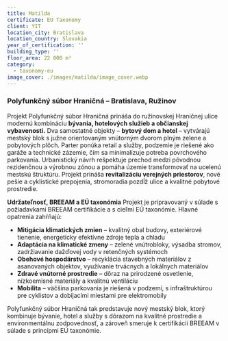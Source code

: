 ```yaml
---
title: Matilda
certificate: EU Taxonomy
client: YIT
location_city: Bratislava
location_country: Slovakia
year_of_certification: ''
building_type: ''
floor_area: 22 000 m²
category:
  - taxonomy-eu
image_cover: ./images/matilda/image_cover.webp
---
```


### Polyfunkčný súbor Hraničná – Bratislava, Ružinov

Projekt Polyfunkčný súbor Hraničná prináša do ružinovskej Hraničnej ulice modernú kombináciu **bývania, hotelových služieb a občianskej vybavenosti.** Dva samostatné objekty – **bytový dom a hotel** – vytvárajú mestský blok s južne orientovaným vnútorným dvorom plným zelene a pobytových plôch. Parter ponúka retail a služby, podzemie je riešené ako garáže a technické zázemie, čím sa minimalizuje potreba povrchového parkovania.
Urbanistický návrh rešpektuje prechod medzi pôvodnou rezidenčnou a výrobnou zónou a pomáha územie transformovať na ucelenú mestskú štruktúru. Projekt prináša **revitalizáciu verejných priestorov**, nové pešie a cyklistické prepojenia, stromoradia pozdĺž ulice a kvalitné pobytové prostredie.

**Udržateľnosť, BREEAM a EÚ taxonómia**
Projekt je pripravovaný v súlade s požiadavkami BREEAM certifikácie a s cieľmi EÚ taxonómie. Hlavné opatrenia zahŕňajú:

- **Mitigácia klimatických zmien** – kvalitný obal budovy, exteriérové tienenie, energeticky efektívne zdroje tepla a chladu
- **Adaptácia na klimatické zmeny** – zelené vnútrobloky, výsadba stromov, zadržiavanie dažďovej vody v retenčných systémoch
- **Obehové hospodárstvo** – recyklácia stavebných materiálov z asanovaných objektov, využívanie trvácnych a lokálnych materiálov
- **Zdravé vnútorné prostredie** – dôraz na prirodzené osvetlenie, nízkoemisné materiály a kvalitnú ventiláciu
- **Mobilita** – väčšina parkovania je riešená v podzemí, s infraštruktúrou pre cyklistov a dobíjacími miestami pre elektromobily

Polyfunkčný súbor Hraničná tak predstavuje nový mestský blok, ktorý kombinuje bývanie, hotel a služby s dôrazom na kvalitné prostredie a environmentálnu zodpovednosť, a zároveň smeruje k certifikácii BREEAM v súlade s princípmi EÚ taxonómie.
